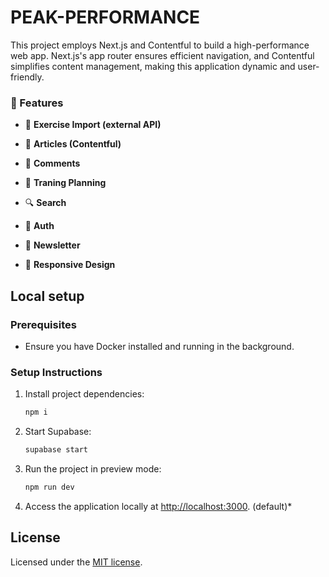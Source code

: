 # PEAK-PERFORMANCE

This project employs Next.js and Contentful to build a high-performance web app. Next.js's app router ensures efficient navigation, and Contentful simplifies content management, making this application dynamic and user-friendly.

### 🚀 Features

-   💪 **Exercise Import (external API)**

-   📁 **Articles (Contentful)**

-   💬 **Comments**

-   📅 **Traning Planning**

-   🔍 **Search**

-   👤 **Auth**

-   📨 **Newsletter**

-   📱 **Responsive Design**

## Local setup

### Prerequisites

-   Ensure you have Docker installed and running in the background.

### Setup Instructions

1. Install project dependencies:

    ```bash
    npm i
    ```

2. Start Supabase:

    ```bash
    supabase start
    ```

3. Run the project in preview mode:

    ```bash
    npm run dev
    ```

4. Access the application locally at [http://localhost:3000](http://localhost:3000). (default)\*

## License

Licensed under the [MIT license](https://github.com/shadcn/ui/blob/main/LICENSE.md).

